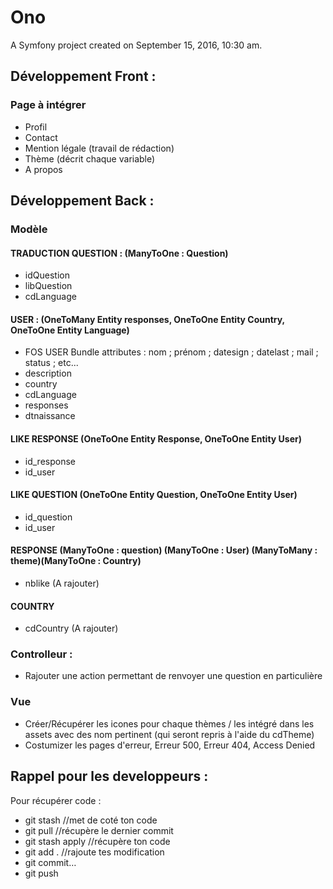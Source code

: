 Ono
===

A Symfony project created on September 15, 2016, 10:30 am.



## Développement Front :

### Page à intégrer
- Profil
- Contact
- Mention légale (travail de rédaction)
- Thème (décrit chaque variable)
- A propos


## Développement Back :

### Modèle

#### TRADUCTION QUESTION : (ManyToOne : Question)
- idQuestion
- libQuestion
- cdLanguage

#### USER : (OneToMany Entity responses, OneToOne Entity Country, OneToOne Entity Language)
- FOS USER Bundle attributes : nom ; prénom ; datesign ; datelast ; mail ; status ; etc...
- description
- country
- cdLanguage
- responses
- dtnaissance

#### LIKE RESPONSE (OneToOne Entity Response, OneToOne Entity User)
- id_response
- id_user

#### LIKE QUESTION  (OneToOne Entity Question, OneToOne Entity User)
- id_question
- id_user

#### RESPONSE (ManyToOne : question) (ManyToOne : User) (ManyToMany : theme)(ManyToOne : Country)
- nblike (A rajouter)

#### COUNTRY
- cdCountry (A rajouter)

### Controlleur :

- Rajouter une action permettant de renvoyer une question en particulière

### Vue

- Créer/Récupérer les icones pour chaque thèmes / les intégré dans les assets avec des nom pertinent (qui seront repris à l'aide du cdTheme)
- Costumizer les pages d'erreur, Erreur 500, Erreur 404, Access Denied

## Rappel pour les developpeurs :

Pour récupérer code :
- git stash //met de coté ton code
- git pull //récupère le dernier commit
- git stash apply //récupère ton code
- git add . //rajoute tes modification
- git commit…
- git push
